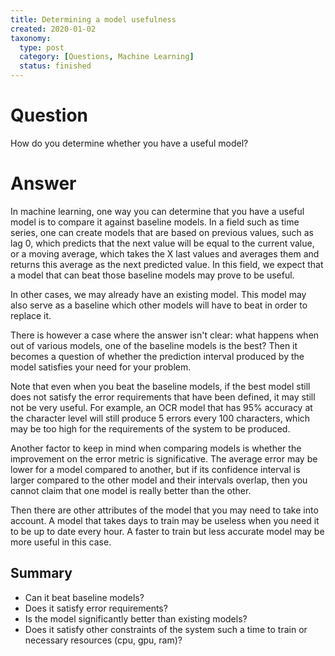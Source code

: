 ```yaml
---
title: Determining a model usefulness
created: 2020-01-02
taxonomy:
  type: post
  category: [Questions, Machine Learning]
  status: finished
---
```


# Question
How do you determine whether you have a useful model?

# Answer
In machine learning, one way you can determine that you have a useful model is to compare it against baseline models. In a field such as time series, one can create models that are based on previous values, such as lag 0, which predicts that the next value will be equal to the current value, or a moving average, which takes the X last values and averages them and returns this average as the next predicted value. In this field, we expect that a model that can beat those baseline models may prove to be useful.

In other cases, we may already have an existing model. This model may also serve as a baseline which other models will have to beat in order to replace it.

There is however a case where the answer isn't clear: what happens when out of various models, one of the baseline models is the best? Then it becomes a question of whether the prediction interval produced by the model satisfies your need for your problem.

Note that even when you beat the baseline models, if the best model still does not satisfy the error requirements that have been defined, it may still not be very useful. For example, an OCR model that has 95% accuracy at the character level will still produce 5 errors every 100 characters, which may be too high for the requirements of the system to be produced.

Another factor to keep in mind when comparing models is whether the improvement on the error metric is significative. The average error may be lower for a model compared to another, but if its confidence interval is larger compared to the other model and their intervals overlap, then you cannot claim that one model is really better than the other.

Then there are other attributes of the model that you may need to take into account. A model that takes days to train may be useless when you need it to be up to date every hour. A faster to train but less accurate model may be more useful in this case.

## Summary
* Can it beat baseline models?
* Does it satisfy error requirements?
* Is the model significantly better than existing models?
* Does it satisfy other constraints of the system such a time to train or necessary resources (cpu, gpu, ram)?
